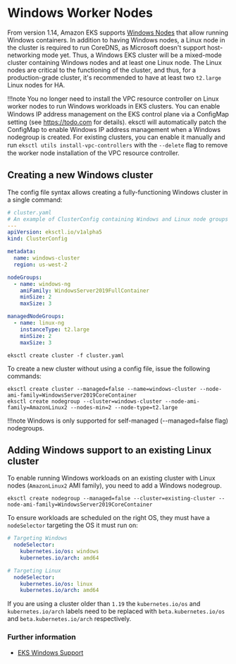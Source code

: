 # Windows Worker Nodes

From version 1.14, Amazon EKS supports [Windows Nodes][eks-user-guide] that allow running Windows containers.
In addition to having Windows nodes, a Linux node in the cluster is required to run CoreDNS, as Microsoft doesn't support host-networking mode yet. Thus, a Windows EKS cluster will be a mixed-mode cluster containing Windows nodes and at least one Linux node.
The Linux nodes are critical to the functioning of the cluster, and thus, for a production-grade cluster, it's recommended to have at least two `t2.large` Linux nodes for HA.

!!!note
    You no longer need to install the VPC resource controller on Linux worker nodes to run Windows workloads in EKS clusters.
    You can enable Windows IP address management on the EKS control plane via a ConﬁgMap setting (see https://todo.com for details).
    eksctl will automatically patch the ConfigMap to enable Windows IP address management when a Windows nodegroup is created.
    For existing clusters, you can enable it manually and run `eksctl utils install-vpc-controllers` with the `--delete` ﬂag
    to remove the worker node installation of the VPC resource controller.

## Creating a new Windows cluster

The config file syntax allows creating a fully-functioning Windows cluster in a single command:

```yaml
# cluster.yaml
# An example of ClusterConfig containing Windows and Linux node groups to support Windows workloads
---
apiVersion: eksctl.io/v1alpha5
kind: ClusterConfig

metadata:
  name: windows-cluster
  region: us-west-2

nodeGroups:
  - name: windows-ng
    amiFamily: WindowsServer2019FullContainer
    minSize: 2
    maxSize: 3

managedNodeGroups:
  - name: linux-ng
    instanceType: t2.large
    minSize: 2
    maxSize: 3
```

```console
eksctl create cluster -f cluster.yaml
```


To create a new cluster without using a config file, issue the following commands:

```console
eksctl create cluster --managed=false --name=windows-cluster --node-ami-family=WindowsServer2019CoreContainer
eksctl create nodegroup --cluster=windows-cluster --node-ami-family=AmazonLinux2 --nodes-min=2 --node-type=t2.large
```

!!!note
    Windows is only supported for self-managed (--managed=false flag) nodegroups.


## Adding Windows support to an existing Linux cluster
To enable running Windows workloads on an existing cluster with Linux nodes (`AmazonLinux2` AMI family), you need to add a Windows nodegroup.

```console
eksctl create nodegroup --managed=false --cluster=existing-cluster --node-ami-family=WindowsServer2019CoreContainer
```

To ensure workloads are scheduled on the right OS, they must have a `nodeSelector` targeting the OS it must run on:

```yaml
# Targeting Windows
  nodeSelector:
    kubernetes.io/os: windows
    kubernetes.io/arch: amd64

# Targeting Linux
  nodeSelector:
    kubernetes.io/os: linux
    kubernetes.io/arch: amd64
```

If you are using a cluster older than `1.19` the `kubernetes.io/os` and `kubernetes.io/arch` labels need to be replaced with `beta.kubernetes.io/os` and `beta.kubernetes.io/arch` respectively.

### Further information

- [EKS Windows Support][eks-user-guide]

[eks-user-guide]: https://docs.aws.amazon.com/eks/latest/userguide/windows-support.html

